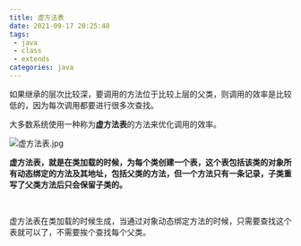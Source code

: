 ```yaml
---
title: 虚方法表
date: 2021-09-17 20:25:48
tags:
 - java
 - class
 - extends
categories: java
---
```


如果继承的层次比较深，要调用的方法位于比较上层的父类，则调用的效率是比较低的，因为每次调用都要进行很多次查找。

大多数系统使用一种称为**虚方法表**的方法来优化调用的效率。

![虚方法表.jpg](https://i.loli.net/2021/09/17/YFbxOS6PBJDyp3q.jpg)

**虚方法表，就是在类加载的时候，为每个类创建一个表，这个表包括该类的对象所有动态绑定的方法及其地址，包括父类的方法，但一个方法只有一条记录，子类重写了父类方法后只会保留子类的。**

​    

虚方法表在类加载的时候生成，当通过对象动态绑定方法的时候，只需要查找这个表就可以了，不需要挨个查找每个父类。

